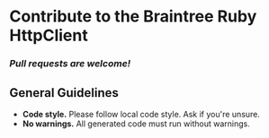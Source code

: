 # Contribute to the Braintree Ruby HttpClient

### *Pull requests are welcome!*

General Guidelines
------------------

* **Code style.** Please follow local code style. Ask if you're unsure.
* **No warnings.** All generated code must run without warnings.
